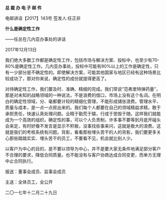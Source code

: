 **总 裁 办 电 子 邮 件**

 

电邮讲话【2017】143号           签发人:任正非

 

**什么是确定性工作**

 

——任总在几内亚办事处的讲话

2017年12月13日

 

我们绝大多数工作都是确定性工作，包括市场与解决方案、投标中，也至少有70-80%是确定性工作。几内亚办事处，投标中可能有90%以上的工作是确定性，只有一少部分是不确定性的。即使解决方案，可能其他国家与地区已经有这种场景比较成功了，那对你来说，确定性的成份就提得更高了。

对待确定性工作，我们要及时、准确、精细的完成。我们常说“范弗里特弹药量”，那是对未知的战略领域的一种说法，不是浪费的借口，市场上没有这个名词。在明白的确定性领域，分、毫都要计较的精细化管理，不能形成铺张浪费。管理水平、质量与成本，是一点一点抠出来的。我们每个人都要在自己的领域精益求精，敢于承担责任，快速认真处理问题。业精于勤荒于嬉，行成于思毁于随。这样我们就能成为一个高效的组织。确定性的事，可以个人负责制，许多事不要等到月底开碰头会来定，有时好像不发言是显示不积极，没事找些事来问，这就是极大的浪费。这就是我们的考核系统有问题。背影，看看那些埋头苦干的人的背影，我们要更多关心那些踏踏实实、埋头苦干的员工，不要看不见，机会就比别人少。

以客户为中心的目的，是不要以领导为中心，并不是要大家无条件地满足部分客户不合理的要求，降低合同质量。也不能没有与客户协商达成合同变更，而单方无理中止合同执行。

 

报送：董事会成员、监事会成员

主送：全体员工，全公开

二〇一七年十二月二十九日